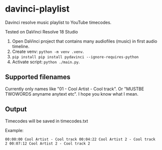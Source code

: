 # davinci-playlist

Davinci resolve music playlist to YouTube timecodes.

Tested on DaVinci Resolve 18 Studio

1. Open DaVinci project that contains many audiofiles (music) in first audio timeline.
2. Create venv: `python -m venv .venv`.
3. `pip install pip install pydavinci --ignore-requires-python`
4. Activate script: `python ./main.py`.

## Supported filenames

Currently only names like "01 - Cool Artist - Cool track".
Or "MUSTBE TWOWORDS аnyname anytext etc". I hope you know what I mean.

## Output

Timecodes will be saved in timecodes.txt


Example:

`
00:00:00 Cool Artist - Cool track
00:04:22 Cool Artist 2 - Cool track 2
00:07:12 Cool Artist 2 - Cool track 2
`
